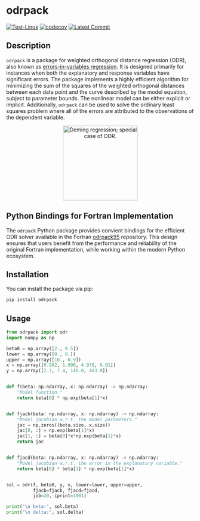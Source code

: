 # odrpack

[![Test-Linux](https://github.com/HugoMVale/odrpack-python/actions/workflows/test-linux.yml/badge.svg)](https://github.com/HugoMVale/odrpack-python/actions)
[![codecov](https://codecov.io/gh/HugoMVale/odrpack-python/graph/badge.svg?token=B9sFyJiweC)](https://codecov.io/gh/HugoMVale/odrpack-python)
[![Latest Commit](https://img.shields.io/github/last-commit/HugoMVale/odrpack-python)](https://img.shields.io/github/last-commit/HugoMVale/odrpack-python)

## Description

`odrpack` is a package for weighted orthogonal distance regression (ODR), also known as [errors-in-variables regression]. 
It is designed primarily for instances when both the explanatory and response variables have significant errors. 
The package implements a highly efficient algorithm for minimizing the sum of the squares of the weighted orthogonal
distances between each data point and the curve described by the model equation, subject to parameter bounds. The nonlinear
model can be either explicit or implicit. Additionally, `odrpack` can be used to solve the ordinary least squares problem where all of
the errors are attributed to the observations of the dependent variable.

<p align="center">
  <img src="https://upload.wikimedia.org/wikipedia/commons/thumb/8/81/Total_least_squares.svg/220px-Total_least_squares.svg.png" width="200" alt="Deming regression; special case of ODR.">
</p>

[errors-in-variables regression]: https://en.wikipedia.org/wiki/Errors-in-variables_models

## Python Bindings for Fortran Implementation

The `odrpack` Python package provides convient bindings for the efficient ODR solver available
in the Fortran [odrpack95] repository. This design ensures that users benefit from the performance
and reliability of the original Fortran implementation, while working within the modern Python
ecosystem.  

[odrpack95]: https://github.com/HugoMVale/odrpack95


## Installation

You can install the package via pip:

```bash
pip install odrpack
```

## Usage

```py
from odrpack import odr
import numpy as np

beta0 = np.array([2., 0.5])
lower = np.array([0., 0.])
upper = np.array([10., 0.9])
x = np.array([0.982, 1.998, 4.978, 6.01])
y = np.array([2.7, 7.4, 148.0, 403.0])


def f(beta: np.ndarray, x: np.ndarray) -> np.ndarray:
    "Model function."
    return beta[0] * np.exp(beta[1]*x)


def fjacb(beta: np.ndarray, x: np.ndarray) -> np.ndarray:
    "Model jacobian w.r.t. the model parameters."
    jac = np.zeros((beta.size, x.size))
    jac[0, :] = np.exp(beta[1]*x)
    jac[1, :] = beta[0]*x*np.exp(beta[1]*x)
    return jac


def fjacd(beta: np.ndarray, x: np.ndarray) -> np.ndarray:
    "Model jacobian w.r.t. the error in the explanatory variable."
    return beta[0] * beta[1] * np.exp(beta[1]*x)


sol = odr(f, beta0, y, x, lower=lower, upper=upper,
          fjacb=fjacb, fjacd=fjacd,
          job=20, iprint=1001)

print("\n beta:", sol.beta)
print("\n delta:", sol.delta)
```